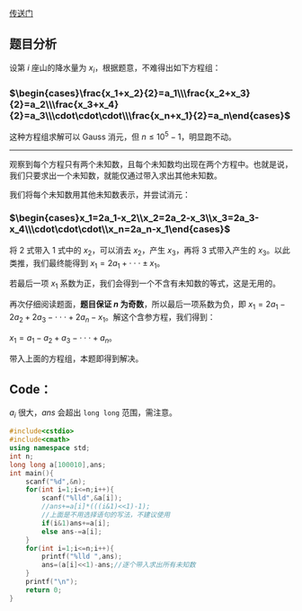 [传送门](https://www.luogu.com.cn/problem/AT_abc133_d)

## 题目分析

设第 $i$ 座山的降水量为 $x_i$，根据题意，不难得出如下方程组：

### $\begin{cases}\frac{x_1+x_2}{2}=a_1\\\frac{x_2+x_3}{2}=a_2\\\frac{x_3+x_4}{2}=a_3\\\cdot\cdot\cdot\\\frac{x_n+x_1}{2}=a_n\end{cases}$

这种方程组求解可以 Gauss 消元，但 $n\leq10^5-1$，明显跑不动。

------------

观察到每个方程只有两个未知数，且每个未知数均出现在两个方程中。也就是说，我们只要求出一个未知数，就能仅通过带入求出其他未知数。

我们将每个未知数用其他未知数表示，并尝试消元：

### $\begin{cases}x_1=2a_1-x_2\\x_2=2a_2-x_3\\x_3=2a_3-x_4\\\cdot\cdot\cdot\\x_n=2a_n-x_1\end{cases}$

将 $2$ 式带入 $1$ 式中的 $x_2$，可以消去 $x_2$，产生 $x_3$，再将 $3$ 式带入产生的 $x_3$。以此类推，我们最终能得到 $x_1=2a_1+\cdot\cdot\cdot\pm x_1$。

若最后一项 $x_1$ 系数为正，我们会得到一个不含有未知数的等式，这是无用的。

再次仔细阅读题面，**题目保证 $n$ 为奇数**，所以最后一项系数为负，即 $x_1=2a_1-2a_2+2a_3-\cdot\cdot\cdot+2a_n-x_1$。解这个含参方程，我们得到：

$x_1=a_1-a_2+a_3-\cdot\cdot\cdot+a_n$。

带入上面的方程组，本题即得到解决。

## Code：
$a_i$ 很大，$ans$ 会超出 `long long` 范围，需注意。
```cpp
#include<cstdio>
#include<cmath>
using namespace std;
int n;
long long a[100010],ans; 
int main(){
	scanf("%d",&n);
	for(int i=1;i<=n;i++){
		scanf("%lld",&a[i]);
		//ans+=a[i]*(((i&1)<<1)-1);
		//上面是不用选择语句的写法，不建议使用 
		if(i&1)ans+=a[i];
		else ans-=a[i]; 
	}
	for(int i=1;i<=n;i++){
		printf("%lld ",ans);
		ans=(a[i]<<1)-ans;//逐个带入求出所有未知数 
	}
	printf("\n");
	return 0;
}

```
